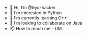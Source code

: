 - 👋 Hi, I’m @9yo-hacker
- 👀 I’m interested in Python
- 🌱 I’m currently learning C++
- 💞️ I’m looking to collaborate on Java
- 📫 How to reach me - DM

<!---
9yo-hacker/9yo-hacker is a ✨ special ✨ repository because its `README.md` (this file) appears on your GitHub profile.
You can click the Preview link to take a look at your changes.
--->
